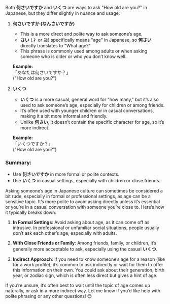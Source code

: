 Both **何さいですか** and **いくつ** are ways to ask "How old are you?" in Japanese, but they differ slightly in nuance and usage:

1. **何さいですか (なんさいですか)**  
   - This is a more direct and polite way to ask someone’s age.
   - **さい** (才 or 歳) specifically means "age" in Japanese, so **何さい** directly translates to "What age?"
   - This phrase is commonly used among adults or when asking someone who is older or who you don’t know well.  

   **Example:**  
   「あなたは何さいですか？」  
   ("How old are you?")

2. **いくつ**  
   - **いくつ** is a more casual, general word for "how many," but it’s also used to ask someone’s age, especially for children or among friends.
   - It’s often used with younger children or in casual conversations, making it a bit more informal and friendly.
   - Unlike **何さい**, it doesn’t contain the specific character for age, so it’s more indirect.

   **Example:**  
   「いくつですか？」  
   ("How old are you?")

### Summary:
- Use **何さいですか** in more formal or polite contexts.
- Use **いくつ** in casual settings, especially with children or close friends.

Asking someone’s age in Japanese culture can sometimes be considered a bit rude, especially in formal or professional settings, as age can be a sensitive topic. It’s more polite to avoid asking directly unless it’s essential or you’re in a casual conversation with someone you’re close to. Here’s how it typically breaks down:

1. **In Formal Settings**: Avoid asking about age, as it can come off as intrusive. In professional or unfamiliar social situations, people usually don’t ask each other’s age, especially with adults.

2. **With Close Friends or Family**: Among friends, family, or children, it’s generally more acceptable to ask, especially using the casual **いくつ**. 

3. **Indirect Approach**: If you need to know someone’s age for a reason (like for a work profile), it’s common to ask indirectly or wait for them to offer this information on their own. You could ask about their generation, birth year, or zodiac sign, which is often less direct but gives a hint of age.

If you’re unsure, it’s often best to wait until the topic of age comes up naturally, or ask in a more indirect way. Let me know if you’d like help with polite phrasing or any other questions! 😊
